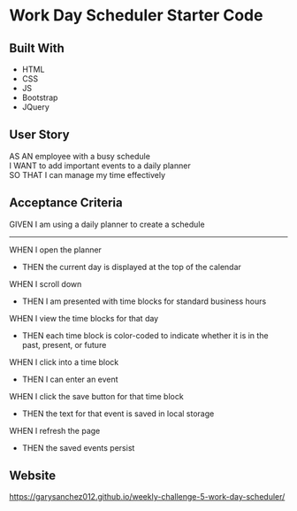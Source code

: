 # Work Day Scheduler Starter Code

## Built With
* HTML  
* CSS  
* JS  
* Bootstrap  
* JQuery  

## User Story
AS AN employee with a busy schedule  
I WANT to add important events to a daily planner  
SO THAT I can manage my time effectively  

## Acceptance Criteria
GIVEN I am using a daily planner to create a schedule

---
WHEN I open the planner  
* THEN the current day is displayed at the top of the calendar 



WHEN I scroll down  
* THEN I am presented with time blocks for standard business hours 



WHEN I view the time blocks for that day  
* THEN each time block is color-coded to indicate whether it is in the past, present, or future  



WHEN I click into a time block  
* THEN I can enter an event  



WHEN I click the save button for that time block  
* THEN the text for that event is saved in local storage  



WHEN I refresh the page  
* THEN the saved events persist  

## Website
https://garysanchez012.github.io/weekly-challenge-5-work-day-scheduler/
